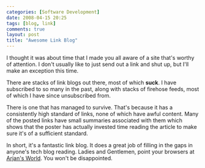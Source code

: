```yaml
---
categories: [Software Development]
date: 2008-04-15 20:25
tags: [blog, link]
comments: true
layout: post
title: "Awesome Link Blog"
---
```

I thought it was about time that I made you all aware of a site that's worthy of attention. I don't usually like to just send out a link and shut up, but I'll make an exception this time.

There are stacks of link blogs out there, most of which <strong>suck</strong>. I have subscribed to so many in the past, along with stacks of firehose feeds, most of which I have since unsubscribed from.

<!--more-->

There is one that has managed to survive. That's because it has a consistently high standard of links, none of which have awful content. Many of the posted links have small summaries associated with them which shows that the poster has actually invested time reading the article to make sure it's of a sufficient standard.

In short, it's a fantastic link blog. It does a great job of filling in the gaps in anyone's tech blog reading. Ladies and Gentlemen, point your browsers at <a href="http://arjansworld.blogspot.com/" title="Arjan's World">Arjan's World</a>. You won't be disappointed.
